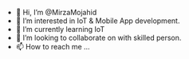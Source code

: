- 👋 Hi, I’m @MirzaMojahid
- 👀 I’m interested in IoT & Mobile App development.
- 🌱 I’m currently learning IoT
- 💞️ I’m looking to collaborate on with skilled person.
- 📫 How to reach me ...

<!---
MirzaMojahid/MirzaMojahid is a ✨ special ✨ repository because its `README.md` (this file) appears on your GitHub profile.
You can click the Preview link to take a look at your changes.
--->
